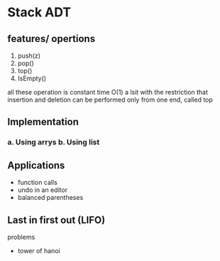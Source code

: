 # Stack ADT
## features/ opertions
1. push(z)
2. pop()
3. top()
4. IsEmpty()

all these operation is constant time O(1)
a lsit with the restriction that insertion and deletion can be performed only from one end, called top

## Implementation
### a. Using arrys b. Using list
## Applications 
- function calls
- undo in an editor
- balanced parentheses

## Last in first out (LIFO) 

problems
- tower of hanoi
